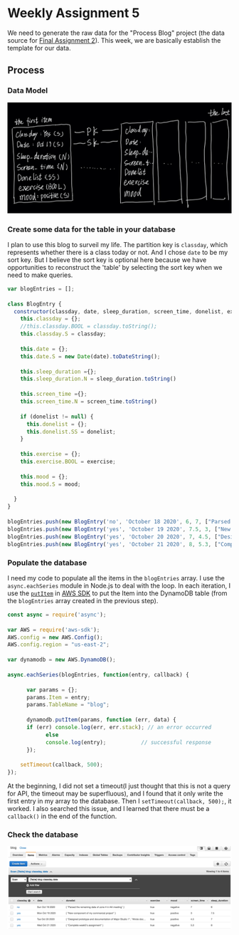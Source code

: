 # Weekly Assignment 5

We need to generate the raw data for the "Process Blog" project (the data source for [Final Assignment 2](https://github.com/visualizedata/data-structures/blob/master/final_assignment_2.md)). This week, we are basically establish the template for our data.

## Process

### Data Model

![Image of database](./datamodel.jpeg)

### Create some data for the table in your database

I plan to use this blog to surveil my life. The partition key is `classday`, which represents whether there is a class today or not. And I chose `date` to be my sort key. But I believe the sort key is optional here because we have opportunities to reconstruct the 'table' by selecting the sort key when we need to make queries.

```javascript
var blogEntries = [];

class BlogEntry {
  constructor(classday, date, sleep_duration, screen_time, donelist, exercise, mood) {
    this.classday = {};
    //this.classday.BOOL = classday.toString();
    this.classday.S = classday;
    
    this.date = {}; 
    this.date.S = new Date(date).toDateString();
    
    this.sleep_duration ={};
    this.sleep_duration.N = sleep_duration.toString()

    this.screen_time ={};
    this.screen_time.N = screen_time.toString()
    
    if (donelist != null) {
      this.donelist = {};
      this.donelist.SS = donelist; 
    }
    
    this.exercise = {};
    this.exercise.BOOL = exercise;
    
    this.mood = {};
    this.mood.S = mood;

  }
}

blogEntries.push(new BlogEntry('no', 'October 18 2020', 6, 7, ["Parsed the remaining data of zone 4 in AA meeting"], true, "negative"));
blogEntries.push(new BlogEntry('yes', 'October 19 2020', 7.5, 3, ["New component of my commercial project"], true, "positive"));
blogEntries.push(new BlogEntry('yes', 'October 20 2020', 7, 4.5, ["Designed prototype and documentation of Major Studio 1", "Wrote documentation for data structures class"], true, "positive"));
blogEntries.push(new BlogEntry('yes', 'October 21 2020', 8, 5.3, ["Complete week5's assignment"], true, "negative"));
```

### Populate the database

I need my code to populate all the items in the `blogEntries` array. I use the `async.eachSeries` module in Node.js to deal with the loop. In each iteration, I use the [`putItem`](https://docs.aws.amazon.com/AWSJavaScriptSDK/latest/AWS/DynamoDB.html#putItem-property) in [AWS SDK]((https://docs.aws.amazon.com/AWSJavaScriptSDK/latest/)) to put the Item into the DynamoDB table (from the `blogEntries` array created in the previous step).  

```javascript
const async = require('async');

var AWS = require('aws-sdk');
AWS.config = new AWS.Config();
AWS.config.region = "us-east-2";

var dynamodb = new AWS.DynamoDB();

async.eachSeries(blogEntries, function(entry, callback) {
      
      var params = {};
      params.Item = entry; 
      params.TableName = "blog";
      
      dynamodb.putItem(params, function (err, data) {
      if (err) console.log(err, err.stack); // an error occurred
            else     
            console.log(entry);           // successful response
      });
      
    setTimeout(callback, 500);
});
```

At the beginning, I did not set a timeout(I just thought that this is not a query for API, the timeout may be superfluous), and I found that it only write the first entry in my array to the database. Then I `setTimeout(callback, 500);`, it worked. I also searched this issue, and I learned that there must be a `callback()` in the end of the function.

### Check the database
![Image of database](./DynamoDB_screenshot.png)